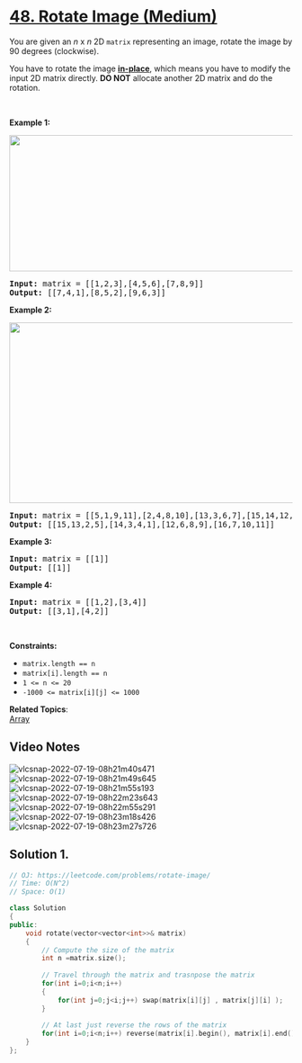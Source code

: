 # [48. Rotate Image (Medium)](https://leetcode.com/problems/rotate-image/)

<p>You are given an <em>n</em> x <em>n</em> 2D <code>matrix</code> representing an image, rotate the image by 90 degrees (clockwise).</p>

<p>You have to rotate the image <a href="https://en.wikipedia.org/wiki/In-place_algorithm" target="_blank"><strong>in-place</strong></a>, which means you have to modify the input 2D matrix directly. <strong>DO NOT</strong> allocate another 2D matrix and do the rotation.</p>

<p>&nbsp;</p>
<p><strong>Example 1:</strong></p>
<img alt="" src="https://assets.leetcode.com/uploads/2020/08/28/mat1.jpg" style="width: 642px; height: 242px;">
<pre><strong>Input:</strong> matrix = [[1,2,3],[4,5,6],[7,8,9]]
<strong>Output:</strong> [[7,4,1],[8,5,2],[9,6,3]]
</pre>

<p><strong>Example 2:</strong></p>
<img alt="" src="https://assets.leetcode.com/uploads/2020/08/28/mat2.jpg" style="width: 800px; height: 321px;">
<pre><strong>Input:</strong> matrix = [[5,1,9,11],[2,4,8,10],[13,3,6,7],[15,14,12,16]]
<strong>Output:</strong> [[15,13,2,5],[14,3,4,1],[12,6,8,9],[16,7,10,11]]
</pre>

<p><strong>Example 3:</strong></p>

<pre><strong>Input:</strong> matrix = [[1]]
<strong>Output:</strong> [[1]]
</pre>

<p><strong>Example 4:</strong></p>

<pre><strong>Input:</strong> matrix = [[1,2],[3,4]]
<strong>Output:</strong> [[3,1],[4,2]]
</pre>

<p>&nbsp;</p>
<p><strong>Constraints:</strong></p>

<ul>
	<li><code>matrix.length == n</code></li>
	<li><code>matrix[i].length == n</code></li>
	<li><code>1 &lt;= n &lt;= 20</code></li>
	<li><code>-1000 &lt;= matrix[i][j] &lt;= 1000</code></li>
</ul>


**Related Topics**:  
[Array](https://leetcode.com/tag/array/)

## Video Notes

![vlcsnap-2022-07-19-08h21m40s471](https://user-images.githubusercontent.com/37560890/179654340-323be059-6fc1-4483-aad2-89705200ff72.png)
![vlcsnap-2022-07-19-08h21m49s645](https://user-images.githubusercontent.com/37560890/179654349-7a01278f-631e-400e-b67e-57ab6c2ee948.png)
![vlcsnap-2022-07-19-08h21m55s193](https://user-images.githubusercontent.com/37560890/179654352-c598f33e-6844-4af3-ba15-eb79f983f209.png)
![vlcsnap-2022-07-19-08h22m23s643](https://user-images.githubusercontent.com/37560890/179654354-443be8f0-8157-4b31-ba57-7e0d7301b3eb.png)
![vlcsnap-2022-07-19-08h22m55s291](https://user-images.githubusercontent.com/37560890/179654356-cd0b8c44-ba50-4352-91c3-e5c604af9d70.png)
![vlcsnap-2022-07-19-08h23m18s426](https://user-images.githubusercontent.com/37560890/179654357-88174f4d-45bc-4665-b05c-9952aad5eb7d.png)
![vlcsnap-2022-07-19-08h23m27s726](https://user-images.githubusercontent.com/37560890/179654359-ab148314-a555-4c8b-b753-3dd26caa6b5b.png)


## Solution 1.

```cpp
// OJ: https://leetcode.com/problems/rotate-image/
// Time: O(N^2)
// Space: O(1)

class Solution 
{
public:
    void rotate(vector<vector<int>>& matrix) 
    {
        // Compute the size of the matrix
        int n =matrix.size();
        
        // Travel through the matrix and trasnpose the matrix
        for(int i=0;i<n;i++)
        {
            for(int j=0;j<i;j++) swap(matrix[i][j] , matrix[j][i] );
        }
        
        // At last just reverse the rows of the matrix
        for(int i=0;i<n;i++) reverse(matrix[i].begin(), matrix[i].end());
    }
};
```
